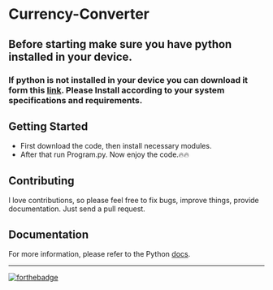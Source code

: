# Currency-Converter

## Before starting make sure you have python installed in your device.

### If python is not installed in your device you can download it form this [link](https://www.python.org/downloads/). Please Install according to your system specifications and requirements.

## Getting Started

- First download the code, then install necessary modules.
- After that run Program.py. Now enjoy the code.:fire::fire:

## Contributing

I love contributions, so please feel free to fix bugs, improve things, provide documentation. Just send a pull request.

## Documentation

For more information, please refer to the Python [docs](https://www.python.org/doc/).<br><hr>

[![forthebadge](https://forthebadge.com/images/badges/made-with-python.svg)](https://forthebadge.com)
